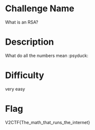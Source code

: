# Challenge Name
What is an RSA?


# Description
What do all the numbers mean :psyduck:

# Difficulty
very easy

# Flag
V2CTF{The_math_that_runs_the_internet}